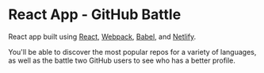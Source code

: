 # React App - GitHub Battle

React app built using [React](https://reactjs.org), [Webpack](https://webpack.js.org), [Babel](https://babeljs.io), and [Netlify](https://www.netlify.com).

You'll be able to discover the most popular repos for a variety of languages, as well as the battle two GitHub users to see who has a better profile.
